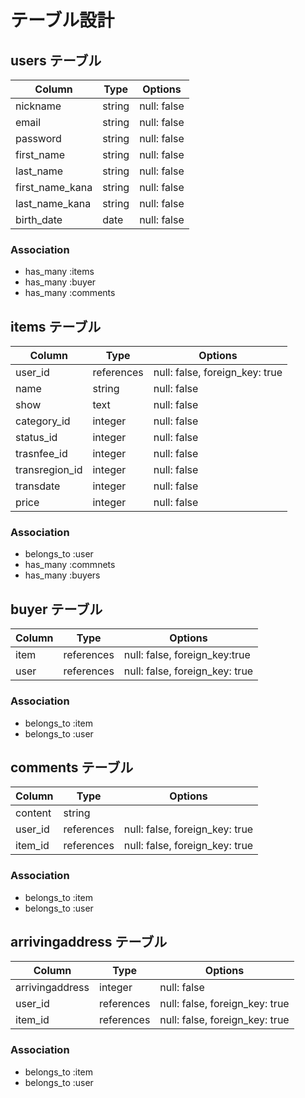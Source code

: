 # テーブル設計

## users テーブル

| Column            | Type   | Options     |
| ----------------- | ------ | ----------- |
| nickname          | string | null: false |
| email             | string | null: false |
| password          | string | null: false |
| first_name        | string | null: false |
| last_name         | string | null: false |
| first_name_kana   | string | null: false |
| last_name_kana    | string | null: false |
| birth_date        | date   | null: false |

### Association

- has_many :items
- has_many :buyer
- has_many :comments

## items テーブル

| Column            | Type       | Options     |
| ----------------- | ------     | ----------- |
| user_id           | references | null: false, foreign_key: true |
| name              | string     | null: false |
| show              | text       | null: false |
| category_id       | integer    | null: false |
| status_id         | integer    | null: false |
| trasnfee_id       | integer    | null: false |
| transregion_id    | integer    | null: false |
| transdate         | integer    | null: false |
| price             | integer    | null: false |

### Association

- belongs_to :user
- has_many :commnets
- has_many :buyers

## buyer テーブル

| Column            | Type       | Options                        |
| ------            | ---------- | ------------------------------ |
| item              | references | null: false, foreign_key:true  |
| user              | references | null: false, foreign_key: true |

### Association

- belongs_to :item
- belongs_to :user

## comments テーブル

| Column  | Type       | Options                        |
| ------- | ---------- | ------------------------------ |
| content | string     |                                |
| user_id | references | null: false, foreign_key: true |
| item_id | references | null: false, foreign_key: true |

### Association

- belongs_to :item
- belongs_to :user


## arrivingaddress テーブル

| Column            | Type       | Options                        |
| -------           | ---------- | ------------------------------ |
| arrivingaddress   | integer    | null: false                    |
| user_id           | references | null: false, foreign_key: true |
| item_id           | references | null: false, foreign_key: true |

### Association

- belongs_to :item
- belongs_to :user